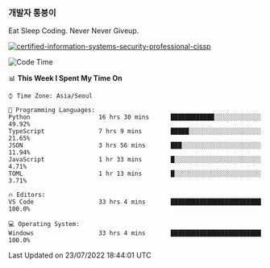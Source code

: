 ### 개발자 통붕이
Eat Sleep Coding.
Never Never Giveup.

[![certified-information-systems-security-professional-cissp](https://user-images.githubusercontent.com/44606727/157613689-acd84ec6-5f8f-4e79-89d9-a8d51f033634.png)](https://www.credly.com/badges/f394a010-85a0-450b-9136-8043af01d71c/public_url)

<!--START_SECTION:waka-->
![Code Time](http://img.shields.io/badge/Code%20Time-0%20secs-blue)

📊 **This Week I Spent My Time On** 

```text
⌚︎ Time Zone: Asia/Seoul

💬 Programming Languages: 
Python                   16 hrs 30 mins      ████████████░░░░░░░░░░░░░   49.92% 
TypeScript               7 hrs 9 mins        █████░░░░░░░░░░░░░░░░░░░░   21.65% 
JSON                     3 hrs 56 mins       ███░░░░░░░░░░░░░░░░░░░░░░   11.94% 
JavaScript               1 hr 33 mins        █░░░░░░░░░░░░░░░░░░░░░░░░   4.71% 
TOML                     1 hr 13 mins        █░░░░░░░░░░░░░░░░░░░░░░░░   3.71%

🔥 Editors: 
VS Code                  33 hrs 4 mins       █████████████████████████   100.0%

💻 Operating System: 
Windows                  33 hrs 4 mins       █████████████████████████   100.0%

```


 Last Updated on 23/07/2022 18:44:01 UTC
<!--END_SECTION:waka-->
